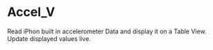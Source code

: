 # Accel_V
Read iPhon built in accelerometer Data and display it on a Table View. Update displayed values live.
